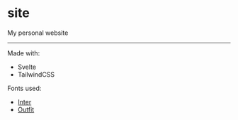 # site

My personal website

___

Made with:

- Svelte
- TailwindCSS

Fonts used:

- [Inter](https://rsms.me/inter/)
- [Outfit](https://github.com/Outfitio/Outfit-Fonts)
